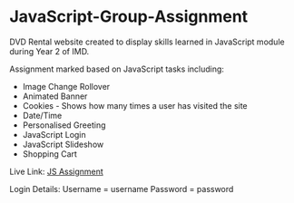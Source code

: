 # JavaScript-Group-Assignment
DVD Rental website created to display skills learned in JavaScript module during Year 2 of IMD.

Assignment marked based on JavaScript tasks including:
- Image Change Rollover
- Animated Banner
- Cookies - Shows how many times a user has visited the site
- Date/Time
- Personalised Greeting
- JavaScript Login
- JavaScript Slideshow
- Shopping Cart
 

Live Link: <a href="http://scm.ulster.ac.uk/~B00664007/imd04/">JS Assignment</a>

Login Details: 
Username = username
Password = password

